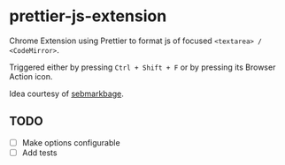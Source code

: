 # prettier-js-extension
Chrome Extension using Prettier to format js of focused `<textarea> / <CodeMirror>`.

Triggered either by pressing `Ctrl + Shift + F` or by pressing its Browser Action icon.

Idea courtesy of [sebmarkbage](https://twitter.com/sebmarkbage/status/843866641515536384).

## TODO
- [ ] Make options configurable
- [ ] Add tests
